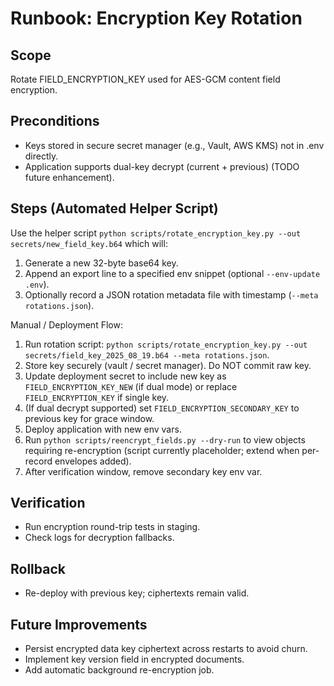 # Runbook: Encryption Key Rotation

## Scope
Rotate FIELD_ENCRYPTION_KEY used for AES-GCM content field encryption.

## Preconditions
- Keys stored in secure secret manager (e.g., Vault, AWS KMS) not in .env directly.
- Application supports dual-key decrypt (current + previous) (TODO future enhancement).

## Steps (Automated Helper Script)
Use the helper script `python scripts/rotate_encryption_key.py --out secrets/new_field_key.b64` which will:
1. Generate a new 32-byte base64 key.
2. Append an export line to a specified env snippet (optional `--env-update .env`).
3. Optionally record a JSON rotation metadata file with timestamp (`--meta rotations.json`).

Manual / Deployment Flow:
1. Run rotation script: `python scripts/rotate_encryption_key.py --out secrets/field_key_2025_08_19.b64 --meta rotations.json`.
2. Store key securely (vault / secret manager). Do NOT commit raw key.
3. Update deployment secret to include new key as `FIELD_ENCRYPTION_KEY_NEW` (if dual mode) or replace `FIELD_ENCRYPTION_KEY` if single key.
4. (If dual decrypt supported) set `FIELD_ENCRYPTION_SECONDARY_KEY` to previous key for grace window.
5. Deploy application with new env vars.
6. Run `python scripts/reencrypt_fields.py --dry-run` to view objects requiring re-encryption (script currently placeholder; extend when per-record envelopes added).
7. After verification window, remove secondary key env var.

## Verification
- Run encryption round-trip tests in staging.
- Check logs for decryption fallbacks.

## Rollback
- Re-deploy with previous key; ciphertexts remain valid.

## Future Improvements
- Persist encrypted data key ciphertext across restarts to avoid churn.
- Implement key version field in encrypted documents.
- Add automatic background re-encryption job.
